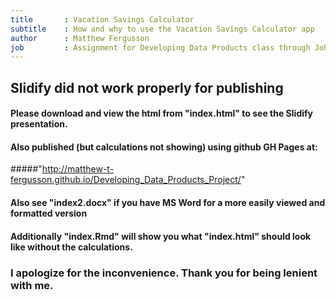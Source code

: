 ```yaml
---
title       : Vacation Savings Calculator
subtitle    : How and why to use the Vacation Savings Calculator app
author      : Matthew Fergusson
job         : Assignment for Developing Data Products class through Johns Hopkins
---
```


## Slidify did not work properly for publishing 

#### Please download and view the html from "index.html" to see the Slidify presentation.
#### Also published (but calculations not showing) using github GH Pages at: 
#####"http://matthew-t-fergusson.github.io/Developing_Data_Products_Project/"

#### Also see "index2.docx" if you have MS Word for a more easily viewed and formatted version

#### Additionally "index.Rmd" will show you what "index.html" should look like without the calculations.

### I apologize for the inconvenience. Thank you for being lenient with me.